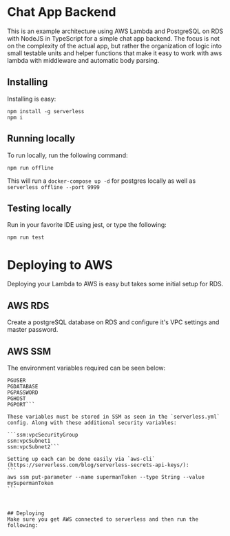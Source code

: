 # Chat App Backend

This is an example architecture using AWS Lambda and PostgreSQL on RDS with NodeJS in TypeScript for a simple chat app backend. The focus is not on the complexity of the actual app, but rather the organization of logic into small testable units and helper functions that make it easy to work with aws lambda with middleware and automatic body parsing.

## Installing

Installing is easy:

```
npm install -g serverless
npm i
```

## Running locally

To run locally, run the following command:

```
npm run offline
```

This will run a `docker-compose up -d` for postgres locally as well as `serverless offline --port 9999`

## Testing locally

Run in your favorite IDE using jest, or type the following:

```
npm run test
```

# Deploying to AWS

Deploying your Lambda to AWS is easy but takes some initial setup for RDS.

## AWS RDS

Create a postgreSQL database on RDS and configure it's VPC settings and master password.

## AWS SSM

The environment variables required can be seen below:

````
PGUSER
PGDATABASE
PGPASSWORD
PGHOST
PGPORT```

These variables must be stored in SSM as seen in the `serverless.yml` config. Along with these additional security variables:

```ssm:vpcSecurityGroup
ssm:vpcSubnet1
ssm:vpcSubnet2```

Setting up each can be done easily via `aws-cli` (https://serverless.com/blog/serverless-secrets-api-keys/):
```
aws ssm put-parameter --name supermanToken --type String --value mySupermanToken
```



## Deploying
Make sure you get AWS connected to serverless and then run the following:
````
